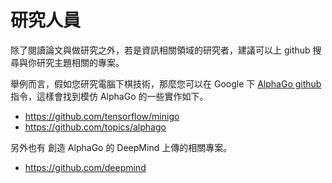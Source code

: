 # 研究人員

除了閱讀論文與做研究之外，若是資訊相關領域的研究者，建議可以上 github 搜尋與你研究主題相關的專案。

舉例而言，假如您研究電腦下棋技術，那麼您可以在 Google 下 [AlphaGo github](https://www.google.com/search?q=AlphaGo+github) 指令，這樣會找到模仿 AlphaGo 的一些實作如下。

* https://github.com/tensorflow/minigo
* https://github.com/topics/alphago

另外也有 創造 AlphaGo 的 DeepMind 上傳的相關專案。

* https://github.com/deepmind

